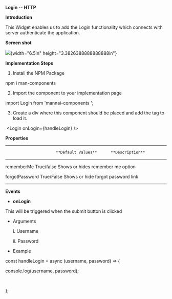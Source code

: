 **Login -- HTTP**

**Introduction**

This Widget enables us to add the Login functionality which connects
with server authenticate the application.

**Screen shot**

![](https://media.istockphoto.com/id/1652166108/photo/aerial-view-of-woman-standing-on-top-of-the-mountain-ridge-augstmatthorn.jpg?s=1024x1024&w=is&k=20&c=-tDFkFkCvYkh0ljUmLLl4AK1L6uAmREvPekLFN2uAJI=){width="6.5in" height="3.3826388888888888in"}

**Implementation Steps**

1.  Install the NPM Package

npm i man-components

2.  Import the component to your implementation page

import Login from \'mannai-components \';

3.  Create a div where this component should be placed and add the tag
    to load it.

 \<Login onLogin={handleLogin} /\>

**Properties**

  -----------------------------------------------------------------------
                          **Default Values**      **Description**
  ----------------------- ----------------------- -----------------------
  rememberMe              True/false              Shows or hides remember
                                                  me option

  forgotPassword          True/False              Shows or hide forgot
                                                  password link

                                                  
  -----------------------------------------------------------------------

**Events**

-   **onLogin**

This will be triggered when the submit button is clicked

-   Arguments

    i.  Username

    ii. Password

-   Example

const handleLogin = async (username, password) =\> {

console.log(username, password);

 

};
